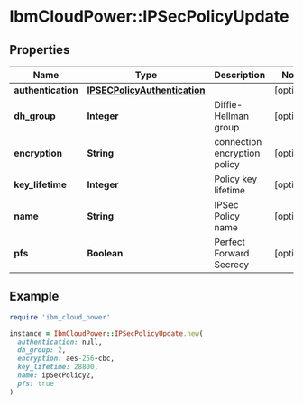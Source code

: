 # IbmCloudPower::IPSecPolicyUpdate

## Properties

| Name | Type | Description | Notes |
| ---- | ---- | ----------- | ----- |
| **authentication** | [**IPSECPolicyAuthentication**](IPSECPolicyAuthentication.md) |  | [optional] |
| **dh_group** | **Integer** | Diffie-Hellman group | [optional] |
| **encryption** | **String** | connection encryption policy | [optional] |
| **key_lifetime** | **Integer** | Policy key lifetime | [optional] |
| **name** | **String** | IPSec Policy name | [optional] |
| **pfs** | **Boolean** | Perfect Forward Secrecy | [optional] |

## Example

```ruby
require 'ibm_cloud_power'

instance = IbmCloudPower::IPSecPolicyUpdate.new(
  authentication: null,
  dh_group: 2,
  encryption: aes-256-cbc,
  key_lifetime: 28800,
  name: ipSecPolicy2,
  pfs: true
)
```

